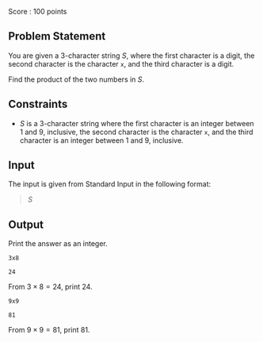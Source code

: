 Score : $100$ points

## Problem Statement

You are given a $3$-character string $S$, where the first character is a digit, the second character is the character `x`, and the third character is a digit.

Find the product of the two numbers in $S$.

## Constraints

- $S$ is a $3$-character string where the first character is an integer between $1$ and $9$, inclusive, the second character is the character `x`, and the third character is an integer between $1$ and $9$, inclusive.

## Input

The input is given from Standard Input in the following format:

> $S$

## Output

Print the answer as an integer.

```input1
3x8
```

```output1
24
```

From $3 \times 8 = 24$, print $24$.

```input2
9x9
```

```output2
81
```

From $9 \times 9 = 81$, print $81$.